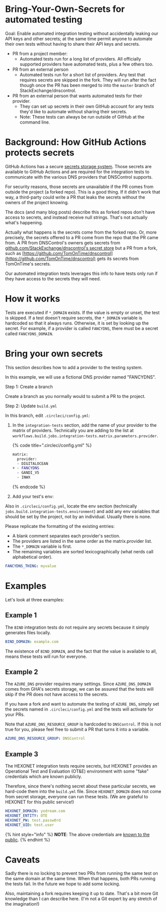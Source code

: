 # Bring-Your-Own-Secrets for automated testing

Goal: Enable automated integration testing without accidentally
leaking our API keys and other secrets; at the same time permit anyone
to automate their own tests without having to share their API keys and
secrets.

* PR from a project member:
  * Automated tests run for a long list of providers. All officially supported
    providers have automated tests, plus a few others too.
* PR from an external person
  * Automated tests run for a short list of providers. Any test that
    requires secrets are skipped in the fork. They will run after the fact though
    once the PR has been merged to into the `master` branch of StackExchange/dnscontrol.
* PR from an external person that wants automated tests for their
  provider.
  * They can set up secrets in their own GitHub account for any tests
    they'd like to automate without sharing their secrets.
  * Note: These tests can always be run outside of GitHub at the
    command line.

# Background: How GitHub Actions protects secrets

GitHub Actions has a secure
[secrets storage system](https://docs.github.com/en/free-pro-team@latest/actions/reference/encrypted-secrets).
Those secrets are available to GitHub Actions and are required for the
integration tests to communicate with the various DNS providers that
DNSControl supports.

For security reasons, those secrets are unavailable if the PR comes
from outside the project (a forked repo).  This is a good thing.  If
it didn't work that way, a third-party could write a PR that leaks the
secrets without the owners of the project knowing.

The docs (and many blog posts) describe this as forked repos don't
have access to secrets, and instead receive null strings. That's not
actually what's happening.

Actually what happens is the secrets come from the forked repo.  Or,
more precisely, the secrets offered to a PR come from the repo that the
PR came from.  A PR from DNSControl's owners gets secrets from
[github.com/StackExchange/dnscontrol's secret store](https://github.com/StackExchange/dnscontrol/settings/secrets/actions)
but a PR from a fork, such as
[https://github.com/TomOnTime/dnscontrol](https://github.com/TomOnTime/dnscontrol)
gets its secrets from TomOnTime's secrets.

Our automated integration tests leverages this info to have tests
only run if they have access to the secrets they will need.

# How it works

Tests are executed if `*_DOMAIN` exists.  If the value is empty or
unset, the test is skipped.  If a test doesn't require secrets, the
`*_DOMAIN` variable is hardcoded so that it always runs.  Otherwise, it is set by looking up
the secret. For example, if a provider is called `FANCYDNS`, there must
be a secret called `FANCYDNS_DOMAIN`.

# Bring your own secrets

This section describes how to add a provider to the testing system.

In this example, we will use a fictional DNS provider named
"FANCYDNS".

Step 1: Create a branch

Create a branch as you normally would to submit a PR to the project.

Step 2: Update `build.yml`

In this branch, edit `.circleci/config.yml`:

1. In the `integration-tests` section, add the name of your provider
   to the matrix of providers.  Technically you are adding to the list
   at `workflows.build.jobs.integration-tests.matrix.parameters.provider`.

   {% code title=".circleci/config.yml" %}
   ```diff
   matrix:
     provider:
     - DIGITALOCEAN
   + - FANCYDNS
     - GANDI_V5
     - INWX
   ```
   {% endcode %}

2. Add your test's env:

Also in `.circleci/config.yml`, locate the env section (technically `jobs.build.integration-tests.environment`) and
add any env variables that should be set by the project, not by an individual. Usually there is none.

Please replicate the formatting of the existing entries:

* A blank comment separates each provider's section.
* The providers are listed in the same order as the matrix.provider list.
* The `*_DOMAIN` variable is first.
* The remaining variables are sorted lexicographically (what nerds call alphabetical order).

```yaml
FANCYDNS_THING: myvalue
```

# Examples

Let's look at three examples:

## Example 1

The `BIND` integration tests do not require any secrets because it
simply generates files locally.

```yaml
BIND_DOMAIN: example.com
```

The existence of `BIND_DOMAIN`, and the fact that the value is
available to all, means these tests will run for everyone.

## Example 2

The `AZURE_DNS` provider requires many settings. Since
`AZURE_DNS_DOMAIN` comes from GHA's secrets storage, we can be assured
that the tests will skip if the PR does not have access to the
secrets.

If you have a fork and want to automate the testing of `AZURE_DNS`,
simply set the secrets named in `.circleci/config.yml` and the tests will
activate for your PRs.

Note that `AZURE_DNS_RESOURCE_GROUP` is hardcoded to `DNSControl`. If
this is not true for you, please feel free to submit a PR that turns
it into a variable.

```yaml
AZURE_DNS_RESOURCE_GROUP: DNSControl
```

## Example 3

The HEXONET integration tests require secrets, but HEXONET provides an
Operational Test and Evaluation (OT&E) environment with some "fake"
credentials which are known publicly.

Therefore, since there's nothing secret about these particular
secrets, we hard-code them into the `build.yml` file. Since
`HEXONET_DOMAIN` does not come from secret storage, everyone can run
these tests. (We are grateful to HEXONET for this public service!)

```yaml
HEXONET_DOMAIN: yodream.com
HEXONET_ENTITY: OTE
HEXONET_PW: test.passw0rd
HEXONET_UID: test.user
```

{% hint style="info" %}
**NOTE**: The above credentials are [known to the public](service_providers/providers/hexonet.md).
{% endhint %}

# Caveats

Sadly there is no locking to prevent two PRs from running the same
test on the same domain at the same time.  When that happens, both PRs
running the tests fail. In the future we hope to add some locking.

Also, maintaining a fork requires keeping it up to date. That's a bit
more Git knowledge than I can describe here.  (I'm not a Git expert by
any stretch of the imagination!)
